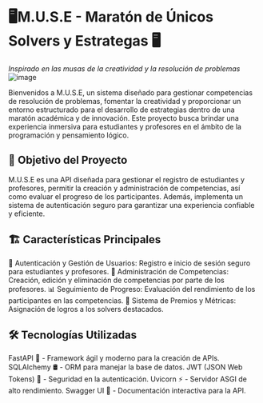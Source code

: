# 🖥️M.U.S.E - Maratón de Únicos Solvers y Estrategas 🖥️
_Inspirado en las musas de la creatividad y la resolución de problemas_
![image](https://github.com/user-attachments/assets/141f4f02-7a04-4a8e-86f8-c7fae60a91d0)

Bienvenidos a M.U.S.E, un sistema diseñado para gestionar competencias de resolución de problemas, fomentar la creatividad y proporcionar un entorno estructurado para el desarrollo de estrategias dentro de una maratón académica y de innovación. Este proyecto busca brindar una experiencia inmersiva para estudiantes y profesores en el ámbito de la programación y pensamiento lógico.

## 🎯 Objetivo del Proyecto
M.U.S.E es una API diseñada para gestionar el registro de estudiantes y profesores, permitir la creación y administración de competencias, así como evaluar el progreso de los participantes. Además, implementa un sistema de autenticación seguro para garantizar una experiencia confiable y eficiente.

## 🏗️ Características Principales
🔐 Autenticación y Gestión de Usuarios: Registro e inicio de sesión seguro para estudiantes y profesores.
🏅 Administración de Competencias: Creación, edición y eliminación de competencias por parte de los profesores.
📊 Seguimiento de Progreso: Evaluación del rendimiento de los participantes en las competencias.
🎯 Sistema de Premios y Métricas: Asignación de logros a los solvers destacados.

## 🛠️ Tecnologías Utilizadas
FastAPI 🚀 - Framework ágil y moderno para la creación de APIs.
SQLAlchemy 🛢️ - ORM para manejar la base de datos.
JWT (JSON Web Tokens) 🔑 - Seguridad en la autenticación.
Uvicorn ⚡ - Servidor ASGI de alto rendimiento.
Swagger UI 📖 - Documentación interactiva para la API.



